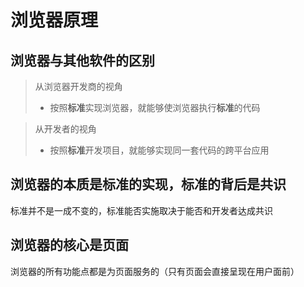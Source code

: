 # 浏览器原理

## 浏览器与其他软件的区别
> 从浏览器开发商的视角
> * 按照**标准**实现浏览器，就能够使浏览器执行**标准**的代码

> 从开发者的视角
> * 按照**标准**开发项目，就能够实现同一套代码的跨平台应用

## 浏览器的本质是标准的实现，标准的背后是共识
标准并不是一成不变的，标准能否实施取决于能否和开发者达成共识

## 浏览器的核心是页面
浏览器的所有功能点都是为页面服务的（只有页面会直接呈现在用户面前）
